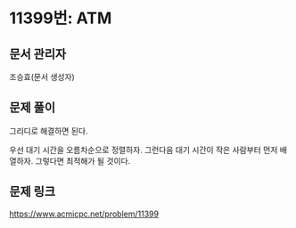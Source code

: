 # 11399번: ATM
## 문서 관리자
조승효(문서 생성자)
## 문제 풀이
그리디로 해결하면 된다.

우선 대기 시간을 오름차순으로 정렬하자. 그런다음 대기 시간이 작은 사람부터 먼저 배열하자. 그렇다면 최적해가 될 것이다. 
## 문제 링크
https://www.acmicpc.net/problem/11399
